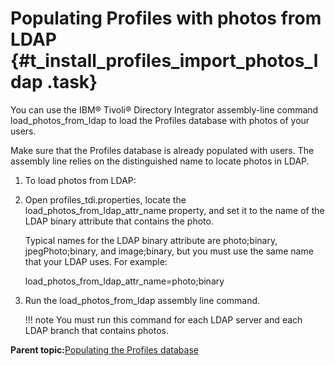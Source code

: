 # Populating Profiles with photos from LDAP {#t_install_profiles_import_photos_ldap .task}

You can use the IBM® Tivoli® Directory Integrator assembly-line command load\_photos\_from\_ldap to load the Profiles database with photos of your users.

Make sure that the Profiles database is already populated with users. The assembly line relies on the distinguished name to locate photos in LDAP.

1.  To load photos from LDAP:
2.  Open profiles\_tdi.properties, locate the load\_photos\_from\_ldap\_attr\_name property, and set it to the name of the LDAP binary attribute that contains the photo.

    Typical names for the LDAP binary attribute are photo;binary, jpegPhoto;binary, and image;binary, but you must use the same name that your LDAP uses. For example:

    load\_photos\_from\_ldap\_attr\_name=photo;binary

3.  Run the load\_photos\_from\_ldap assembly line command.

    !!! note
    You must run this command for each LDAP server and each LDAP branch that contains photos.


**Parent topic:**[Populating the Profiles database](../install/t_prof_install_profiles_db.md)

